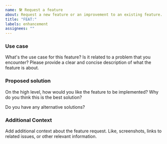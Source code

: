 ```yaml
---
name: 🛠️ Request a feature
about: Request a new feature or an improvement to an existing feature.
title: "FEAT:"
labels: enhancement
assignees: ""
---
```


### Use case

What's the use case for this feature? Is it related to a problem that you encounter? Please provide a clear and concise description of what the feature is about.

### Proposed solution

On the high level, how would you like the feature to be implemented? Why do you think this is the best solution?

Do you have any alternative solutions?

### Additional Context

Add additional context about the feature request. Like, screenshots, links to related issues, or other relevant information.